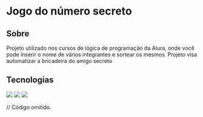 <h1>Jogo do número secreto</h1>

<h2> Sobre</h2>
<p>Projeto utilizado nos cursos de lógica de programação da Alura, onde você pode inserir o nome de vários integrantes e sortear os mesmos. Projeto visa automatizar a bricadeira do amigo secreto</p>

## Tecnologias
<div>
  <img src="https://img.shields.io/badge/HTML-239120?style=for-the-badge&logo=html5&logoColor=white">
  <img src="https://img.shields.io/badge/CSS-239120?&style=for-the-badge&logo=css3&logoColor=white">
  <img src="https://img.shields.io/badge/JavaScript-F7DF1E?style=for-the-badge&logo=javascript&logoColor=black">
</div>

// Código omitido. 
